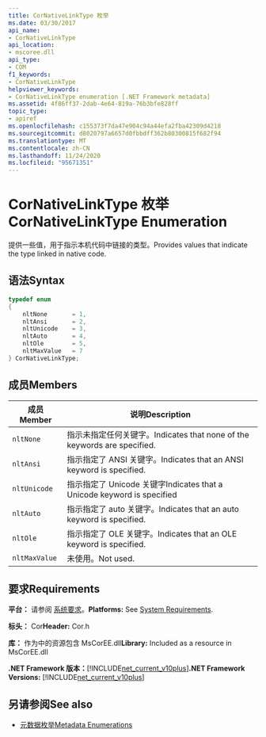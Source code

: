 ```yaml
---
title: CorNativeLinkType 枚举
ms.date: 03/30/2017
api_name:
- CorNativeLinkType
api_location:
- mscoree.dll
api_type:
- COM
f1_keywords:
- CorNativeLinkType
helpviewer_keywords:
- CorNativeLinkType enumeration [.NET Framework metadata]
ms.assetid: 4f86ff37-2dab-4e64-819a-76b3bfe828ff
topic_type:
- apiref
ms.openlocfilehash: c155373f7da47e904c94a44efa2fba42309d4218
ms.sourcegitcommit: d8020797a6657d0fbbdff362b80300815f682f94
ms.translationtype: MT
ms.contentlocale: zh-CN
ms.lasthandoff: 11/24/2020
ms.locfileid: "95671351"
---
```

# <a name="cornativelinktype-enumeration"></a><span data-ttu-id="23239-102">CorNativeLinkType 枚举</span><span class="sxs-lookup"><span data-stu-id="23239-102">CorNativeLinkType Enumeration</span></span>

<span data-ttu-id="23239-103">提供一些值，用于指示本机代码中链接的类型。</span><span class="sxs-lookup"><span data-stu-id="23239-103">Provides values that indicate the type linked in native code.</span></span>  
  
## <a name="syntax"></a><span data-ttu-id="23239-104">语法</span><span class="sxs-lookup"><span data-stu-id="23239-104">Syntax</span></span>  
  
```cpp  
typedef enum
{  
    nltNone       = 1,  
    nltAnsi       = 2,  
    nltUnicode    = 3,  
    nltAuto       = 4,  
    nltOle        = 5,  
    nltMaxValue   = 7  
} CorNativeLinkType;  
```  
  
## <a name="members"></a><span data-ttu-id="23239-105">成员</span><span class="sxs-lookup"><span data-stu-id="23239-105">Members</span></span>  
  
|<span data-ttu-id="23239-106">成员</span><span class="sxs-lookup"><span data-stu-id="23239-106">Member</span></span>|<span data-ttu-id="23239-107">说明</span><span class="sxs-lookup"><span data-stu-id="23239-107">Description</span></span>|  
|------------|-----------------|  
|`nltNone`|<span data-ttu-id="23239-108">指示未指定任何关键字。</span><span class="sxs-lookup"><span data-stu-id="23239-108">Indicates that none of the keywords are specified.</span></span>|  
|`nltAnsi`|<span data-ttu-id="23239-109">指示指定了 ANSI 关键字。</span><span class="sxs-lookup"><span data-stu-id="23239-109">Indicates that an ANSI keyword is specified.</span></span>|  
|`nltUnicode`|<span data-ttu-id="23239-110">指示指定了 Unicode 关键字</span><span class="sxs-lookup"><span data-stu-id="23239-110">Indicates that a Unicode keyword is specified</span></span>|  
|`nltAuto`|<span data-ttu-id="23239-111">指示指定了 auto 关键字。</span><span class="sxs-lookup"><span data-stu-id="23239-111">Indicates that an auto keyword is specified.</span></span>|  
|`nltOle`|<span data-ttu-id="23239-112">指示指定了 OLE 关键字。</span><span class="sxs-lookup"><span data-stu-id="23239-112">Indicates that an OLE keyword is specified.</span></span>|  
|`nltMaxValue`|<span data-ttu-id="23239-113">未使用。</span><span class="sxs-lookup"><span data-stu-id="23239-113">Not used.</span></span>|  
  
## <a name="requirements"></a><span data-ttu-id="23239-114">要求</span><span class="sxs-lookup"><span data-stu-id="23239-114">Requirements</span></span>  

 <span data-ttu-id="23239-115">**平台：** 请参阅 [系统要求](../../get-started/system-requirements.md)。</span><span class="sxs-lookup"><span data-stu-id="23239-115">**Platforms:** See [System Requirements](../../get-started/system-requirements.md).</span></span>  
  
 <span data-ttu-id="23239-116">**标头：** Cor</span><span class="sxs-lookup"><span data-stu-id="23239-116">**Header:** Cor.h</span></span>  
  
 <span data-ttu-id="23239-117">**库：** 作为中的资源包含 MsCorEE.dll</span><span class="sxs-lookup"><span data-stu-id="23239-117">**Library:** Included as a resource in MsCorEE.dll</span></span>  
  
 <span data-ttu-id="23239-118">**.NET Framework 版本：**[!INCLUDE[net_current_v10plus](../../../../includes/net-current-v10plus-md.md)]</span><span class="sxs-lookup"><span data-stu-id="23239-118">**.NET Framework Versions:** [!INCLUDE[net_current_v10plus](../../../../includes/net-current-v10plus-md.md)]</span></span>  
  
## <a name="see-also"></a><span data-ttu-id="23239-119">另请参阅</span><span class="sxs-lookup"><span data-stu-id="23239-119">See also</span></span>

- [<span data-ttu-id="23239-120">元数据枚举</span><span class="sxs-lookup"><span data-stu-id="23239-120">Metadata Enumerations</span></span>](metadata-enumerations.md)

